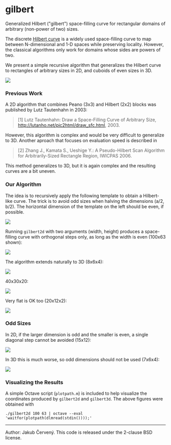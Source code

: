 

# gilbert

Generalized Hilbert ("gilbert") space-filling curve for rectangular domains of
arbitrary (non-power of two) sizes.

The discrete [Hilbert curve](https://en.wikipedia.org/wiki/Hilbert_curve) is a
widely used space-filling curve to map between N-dimensional and 1-D spaces
while preserving locality. However, the classical algorithms only work for
domains whose sides are powers of two.

We present a simple recursive algorithm that generalizes the Hilbert curve
to rectangles of arbitrary sizes in 2D, and cuboids of even sizes in 3D.

![](https://raw.githubusercontent.com/jakubcerveny/gilbert/master/img/55x31.png)


### Previous Work

A 2D algorithm that combines Peano (3x3) and Hilbert (2x2) blocks was published
by Lutz Tautenhahn in 2003:

> [1] Lutz Tautenhahn: Draw a Space-Filling Curve of Arbitrary Size, http://lutanho.net/pic2html/draw_sfc.html, 2003.

However, this algorithm is complex and would be very difficult to generalize to
3D. Another aproach that focuses on evaluation speed is described in

> [2] Zhang J., Kamata S., Ueshige Y.: A Pseudo-Hilbert Scan Algorithm for Arbitrarily-Sized Rectangle Region, IWICPAS 2006.

This method generalizes to 3D, but it is again complex and the resulting curves
are a bit uneven.


### Our Algorithm

The idea is to recursively apply the following template to obtain a Hilbert-like
curve. The trick is to avoid odd sizes when halving the dimensions (a/2, b/2).
The horizontal dimension of the template on the left should be even, if possible.

![](https://raw.githubusercontent.com/jakubcerveny/gilbert/master/img/algorithm.svg?sanitize=true)

Running `gilbert2d` with two arguments (width, height) produces a space-filling
curve with orthogonal steps only, as long as the width is even (100x63 shown):

![](https://raw.githubusercontent.com/jakubcerveny/gilbert/master/img/100x63.png)

The algorithm extends naturally to 3D (8x6x4):

![](https://raw.githubusercontent.com/jakubcerveny/gilbert/master/img/8x6x4.png)

40x30x20:

![](https://raw.githubusercontent.com/jakubcerveny/gilbert/master/img/40x30x20.png)

Very flat is OK too (20x12x2):

![](https://raw.githubusercontent.com/jakubcerveny/gilbert/master/img/20x12x2.png)


### Odd Sizes

In 2D, if the larger dimension is odd and the smaller is even, a single diagonal
step cannot be avoided (15x12):

![](https://raw.githubusercontent.com/jakubcerveny/gilbert/master/img/15x12.png)

In 3D this is much worse, so odd dimensions should not be used (7x6x4):

![](https://raw.githubusercontent.com/jakubcerveny/gilbert/master/img/7x6x4.png)


### Visualizing the Results

A simple Octave script (`plotpath.m`) is included to help visualize the
coordinates produced by `gilbert2d` and `gilbert3d`. The above figures were
obtained with

```
./gilbert2d 100 63 | octave --eval 'waitfor(plotpath(dlmread(stdin())));'
```


---

Author: Jakub Červený. This code is released under the 2-clause BSD license.

